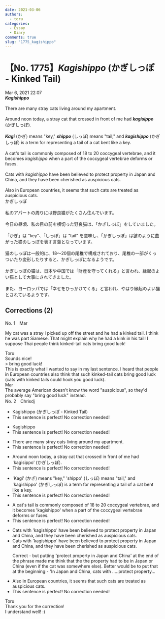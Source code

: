 ```yaml
---
date: 2021-03-06
authors:
  - toru
categories:
  - Essay
  - Diary
comments: true
slug: "1775_kagishippo"
---
```


# 【No. 1775】<strong><em>Kagishippo</em></strong> (かぎしっぽ - Kinked Tail)
<div class="date">Mar 6, 2021 22:07</div>
<div id="post"><div id="body_show_ori">
<strong><em>Kagishippo</em></strong><br/><br/>There are many stray cats living around my apartment.<br/><br/>Around noon today, a stray cat that crossed in front of me had <strong><em>kagisippo</em></strong> (かぎしっぽ).<br/><br/><strong><em>Kagi</em></strong> (かぎ) means "key," <strong><em>shippo</em></strong> (しっぽ) means "tail," and <strong><em>kagishippo</em></strong> (かぎしっぽ) is a term for representing a tail of a cat bent like a key.<br/><br/>A cat's tail is commonly composed of 18 to 20 coccygeal vertebrae, and it becomes <em>kagishippo</em> when a part of the coccygeal vertebrae deforms or fuses.<br/><br/>Cats with <em>kagishippo</em> have been believed to protect property in Japan and China, and they have been cherished as auspicious cats.<br/><br/>Also in European countries, it seems that such cats are treated as auspicious cats.
</div></div>

<!-- more -->

<div id="post_ja"><div id="body_show_mo">
かぎしっぽ<br/><br/>私のアパートの周りには野良猫がたくさん住んでいます。<br/><br/>今日の昼頃、私の目の前を横切った野良猫は、「かぎしっぽ」をしていました。<br/><br/>「かぎ」は "key"、「しっぽ」は "tail" を意味し、「かぎしっぽ」は鍵のように曲がった猫のしっぽを表す言葉となっています。<br/><br/>猫のしっぽは一般的に、18～20個の尾椎で構成されており、尾椎の一部がくっついたり変形したりすると、かぎしっぽになるようです。<br/><br/>かぎしっぽの猫は、日本や中国では「財産を守ってくれる」と言われ、縁起のよい猫として大事にされてきました。<br/><br/>また、ヨーロッパでは「幸せをひっかけてくる」と言われ、やはり縁起のよい猫とされているようです。
</div></div>

## Corrections (2)
<div id="block"><div class="first_name"> No. 1　<span class="just_name">Mar</span></div><div id="block2">
<p class="comment_small">
 My cat was a stray I picked up off the street and he had a kinked tail.  I think he was part Siamese.  That might explain why he had a kink in his tail!  I suppose Thai people think kinked-tail cats bring good luck!
</p>

</div><div class="name"><span class="just_name">Toru</span><br>
Sounds nice! <br/>&gt; bring good luck!<br/>This is exactly what I wanted to say in my last sentence. I heard that people in European countries also think that such kinked-tail cats bring good luck (cats with kinked tails could hook you good luck).
</div>
<div class="name"><span class="just_name">Mar</span><br>
The average American doesn't know the word "auspicious", so they'd probably say "bring good luck" instead.
</div>
</div>
<div id="block"><div class="first_name"> No. 2　<span class="just_name">Chrisdj</span></div><div id="block2">
<ul class="correction_field">
<li class="incorrect">Kagishippo (かぎしっぽ - Kinked Tail)</li>
<li class="corrected perfect">This sentence is perfect! No correction needed!</li>
</ul>
<ul class="correction_field">
<li class="incorrect">Kagishippo</li>
<li class="corrected perfect">This sentence is perfect! No correction needed!</li>
</ul>
<ul class="correction_field">
<li class="incorrect">There are many stray cats living around my apartment.</li>
<li class="corrected perfect">This sentence is perfect! No correction needed!</li>
</ul>
<ul class="correction_field">
<li class="incorrect">Around noon today, a stray cat that crossed in front of me had 'kagisippo' (かぎしっぽ).</li>
<li class="corrected perfect">This sentence is perfect! No correction needed!</li>
</ul>
<ul class="correction_field">
<li class="incorrect">'Kagi' (かぎ) means "key," 'shippo' (しっぽ) means "tail," and 'kagishippo' (かぎしっぽ) is a term for representing a tail of a cat bent like a key.</li>
<li class="corrected perfect">This sentence is perfect! No correction needed!</li>
</ul>
<ul class="correction_field">
<li class="incorrect">A cat's tail is commonly composed of 18 to 20 coccygeal vertebrae, and it becomes 'kagishippo' when a part of the coccygeal vertebrae deforms or fuses.</li>
<li class="corrected perfect">This sentence is perfect! No correction needed!</li>
</ul>
<ul class="correction_field">
<li class="incorrect">Cats with 'kagishippo' have been believed to protect property in Japan and China, and they have been cherished as auspicious cats.</li>
<li class="corrected correct">
Cats with 'kagishippo' have been believed to protect property in Japan and China, and they have been cherished as auspicious cats.
<p class="correction_comment">Correct - but putting 'protect property in Japan and China' at the end of the phrase made me think that the the property had to be in Japan or China (even if the cat was somewhere else). Better would be to put that at the beginning - 'In Japan and China, cats with .....protect property...</p>
</li>
</ul>
<ul class="correction_field">
<li class="incorrect">Also in European countries, it seems that such cats are treated as auspicious cats.</li>
<li class="corrected perfect">This sentence is perfect! No correction needed!</li>
</ul>
</div><div class="name"><span class="just_name">Toru</span><br>
Thank you for the correction!<br/>I understand well! :)
</div>
</div>
